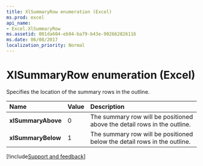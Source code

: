 ```yaml
---
title: XlSummaryRow enumeration (Excel)
ms.prod: excel
api_name:
- Excel.XlSummaryRow
ms.assetid: 001da604-eb94-ba79-b43e-902662826116
ms.date: 06/08/2017
localization_priority: Normal
---
```



# XlSummaryRow enumeration (Excel)

Specifies the location of the summary rows in the outline.



|Name|Value|Description|
|:-----|:-----|:-----|
| **xlSummaryAbove**|0|The summary row will be positioned above the detail rows in the outline.|
| **xlSummaryBelow**|1|The summary row will be positioned below the detail rows in the outline.|

[!include[Support and feedback](~/includes/feedback-boilerplate.md)]